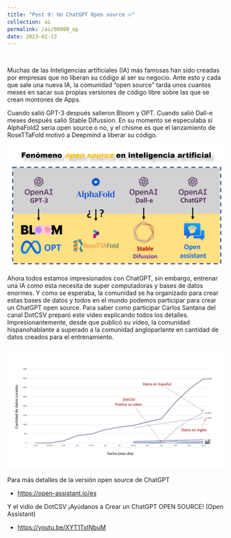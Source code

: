 ```yaml
---
title: "Post 9: Un ChatGPT Open source 🔥"
collection: ai
permalink: /ai/00009_op
date: 2023-02-13
---
```


&nbsp;


Muchas de las Inteligencias artificiales (IA) más famosas han sido creadas por empresas que no liberan su código al ser su negocio. Ante esto y cada que sale una nueva IA, la comunidad “open source” tarda unos cuantos meses en sacar sus propias versiones de código libre sobre las que se crean montones de Apps. 

Cuando salió GPT-3 después salieron Bloom y OPT. Cuando salió Dall-e meses después salió Stable Difussion. En su momento se especulaba si AlphaFold2 seria open source o no, y el chisme es que el lanzamiento de RoseTTaFold motivó a Deepmind a liberar su código. 

![img](/images/ai/000010_open.jpg)

Ahora todos estamos impresionados con ChatGPT, sin embargo, entrenar una IA como esta necesita de super computadoras y bases de datos enormes. Y como se esperaba, la comunidad se ha organizado para crear estas bases de datos y todos en el mundo podemos participar para crear un ChatGPT open source. Para saber como participar Carlos Santana del canal DotCSV preparó este vídeo explicando todos los detalles. Impresionantemente, desde que publicó su vídeo, la comunidad hispanohablante a superado a la comunidad angloparlante en cantidad de datos creados para el entrenamiento. 

![img](/images/ai/000010_dot.jpg)


Para más detalles de la versión open source de ChatGPT
* <https://open-assistant.io/es>

Y el vidio de DotCSV
¡Ayúdanos a Crear un ChatGPT OPEN SOURCE! (Open Assistant)
* <https://youtu.be/XYT1TxINbuM>


